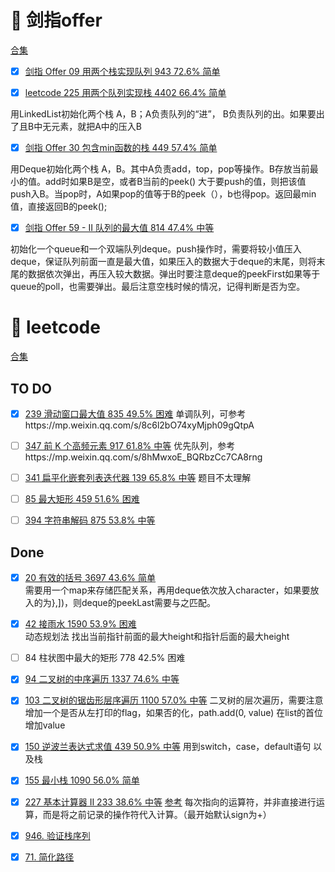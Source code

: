 # :green_book: 剑指offer
[合集](https://leetcode-cn.com/problemset/lcof/?topicSlugs=stack)
- [x] [剑指 Offer 09	用两个栈实现队列  	943	72.6%	简单](https://leetcode-cn.com/problems/yong-liang-ge-zhan-shi-xian-dui-lie-lcof/)	
- [x] [leetcode 225 用两个队列实现栈  4402	66.4%	简单](https://leetcode-cn.com/problems/implement-stack-using-queues)


用LinkedList初始化两个栈 A，B；A负责队列的“进”， B负责队列的出。如果要出了且B中无元素，就把A中的压入B
- [x] [剑指 Offer 30	包含min函数的栈  	449	57.4%	简单](https://leetcode-cn.com/problems/bao-han-minhan-shu-de-zhan-lcof/)

用Deque初始化两个栈 A，B。其中A负责add，top，pop等操作。B存放当前最小的值。add时如果B是空，或者B当前的peek() 大于要push的值，则把该值push入B。当pop时，A如果pop的值等于B的peek（），b也得pop。返回最min值，直接返回B的peek();
- [x] [剑指 Offer 59 - II	队列的最大值  	814	47.4%	中等](https://leetcode-cn.com/problems/dui-lie-de-zui-da-zhi-lcof/submissions/)

初始化一个queue和一个双端队列deque。push操作时，需要将较小值压入deque，保证队列前面一直是最大值，如果压入的数据大于deque的末尾，则将末尾的数据依次弹出，再压入较大数据。弹出时要注意deque的peekFirst如果等于queue的poll，也需要弹出。最后注意空栈时候的情况，记得判断是否为空。

# :orange_book: leetcode
[合集](https://leetcode-cn.com/problemset/all/?topicSlugs=stack&listId=2ckc81c)

## TO DO
- [x] [239 滑动窗口最大值 835	49.5%	困难](https://leetcode-cn.com/problems/sliding-window-maximum)
单调队列，可参考https://mp.weixin.qq.com/s/8c6l2bO74xyMjph09gQtpA
- [ ] [347 前 K 个高频元素  917	61.8% 中等](https://leetcode-cn.com/problems/top-k-frequent-elements)
优先队列，参考https://mp.weixin.qq.com/s/8hMwxoE_BQRbzCc7CA8rng

- [ ] [341	扁平化嵌套列表迭代器  	139	65.8%	中等](https://leetcode-cn.com/problems/flatten-nested-list-iterator)
题目不太理解
- [ ] [85	最大矩形  	459	51.6%	困难](https://leetcode-cn.com/problems/maximal-rectangle/)
- [ ] [394	字符串解码  	875	53.8%	中等](https://leetcode-cn.com/problems/decode-string/solution/decode-string-fu-zhu-zhan-fa-di-gui-fa-by-jyd/)
## Done
- [x] [20	有效的括号  	3697	43.6%	简单](https://leetcode-cn.com/problems/valid-parentheses/submissions/)	
需要用一个map来存储匹配关系，再用deque依次放入character，如果要放入的为},])，则deque的peekLast需要与之匹配。

- [x] [42	接雨水  	1590	53.9%	困难](https://leetcode-cn.com/problems/trapping-rain-water/)	
动态规划法 找出当前指针前面的最大height和指针后面的最大height
- [ ] 84	柱状图中最大的矩形  	778	42.5%	困难	
- [x] [94	二叉树的中序遍历  	1337	74.6%	中等](https://leetcode-cn.com/problems/binary-tree-inorder-traversal)	
- [x] [103	二叉树的锯齿形层序遍历  	1100	57.0%	中等](https://leetcode-cn.com/problems/binary-tree-zigzag-level-order-traversal/submissions/)
二叉树的层次遍历，需要注意增加一个是否从左打印的flag，如果否的化，path.add(0, value) 在list的首位增加value
- [x] [150	逆波兰表达式求值  	439	50.9%	中等](https://leetcode-cn.com/problems/evaluate-reverse-polish-notation)
用到switch，case，default语句 以及栈
- [x] [155	最小栈  	1090	56.0%	简单](https://leetcode-cn.com/problems/min-stack/)	
- [x] [227	基本计算器 II  	233	38.6%	中等](https://leetcode-cn.com/problems/basic-calculator-ii/)
[参考](https://leetcode-cn.com/problems/basic-calculator-ii/solution/chai-jie-fu-za-wen-ti-shi-xian-yi-ge-wan-zheng-ji-/)
每次指向的运算符，并非直接进行运算，而是将之前记录的操作符代入计算。（最开始默认sign为+）
- [x] [946. 验证栈序列](https://leetcode-cn.com/problems/validate-stack-sequences/)
- [x] [71. 简化路径](https://leetcode-cn.com/problems/simplify-path/)
